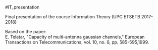 #IT_presentation

Final presentation of the course Information Theory (UPC ETSETB 2017-2018)

Based on the paper:  
E. Telatar, "Capacity of multi-antenna gaussian channels," European Transactions on Telecommunications, vol. 10, no. 6, pp. 585-595,1999.
